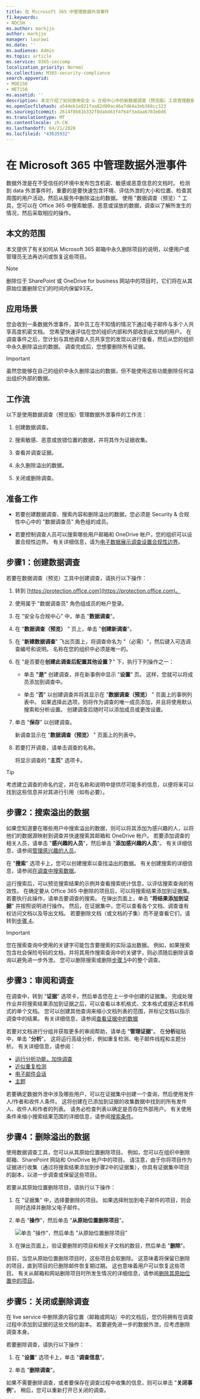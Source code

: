 ```yaml
---
title: 在 Microsoft 365 中管理数据外泄事件
f1.keywords:
- NOCSH
ms.author: markjjo
author: markjjo
manager: laurawi
ms.date: ''
ms.audience: Admin
ms.topic: article
ms.service: O365-seccomp
localization_priority: Normal
ms.collection: M365-security-compliance
search.appverid:
- MOE150
- MET150
ms.assetid: ''
description: 本文介绍了如何使用安全 & 合规中心中的新数据调查（预览版）工具管理数据外泄事件。
ms.openlocfilehash: a544eb1e021faa82d00ac46a7d64a3eb368cc323
ms.sourcegitcommit: 2614f8b81b332f8dab461f4f64f3adaa6703e0d6
ms.translationtype: MT
ms.contentlocale: zh-CN
ms.lasthandoff: 04/21/2020
ms.locfileid: "43635932"
---
```

# <a name="manage-a-data-spillage-incident-in-microsoft-365"></a>在 Microsoft 365 中管理数据外泄事件

数据外泄是在不受信任的环境中发布包含机密、敏感或恶意信息的文档时。 检测到 data 外泄事件时，重要的是要快速包含环境、评估外泄的大小和位置、检查其周围的用户活动，然后从服务中删除溢出的数据。 使用 "数据调查（预览）" 工具，您可以在 Office 365 中搜索敏感、恶意或误放的数据，调查以了解所发生的情况，然后采取相应的操作。  

## <a name="scope-of-this-article"></a>本文的范围

本文提供了有关如何从 Microsoft 365 邮箱中永久删除项目的说明，以便用户或管理员无法再访问或恢复这些项目。 

> [!NOTE]
> 删除位于 SharePoint 或 OneDrive for business 网站中的项目时，它们将在从其原始位置删除它们的时间内保留93天。

## <a name="scenario"></a>应用场景

您会收到一条数据外泄事件，其中员工在不知情的情况下通过电子邮件与多个人共享高度机密文档。 您希望快速评估在您的组织内部和外部收到此文档的用户。 在调查事件之后，您计划与其他调查人员共享您的发现以进行查看，然后从您的组织中永久删除溢出的数据。 调查完成后，您想要删除所有证据。 

> [!IMPORTANT]
> 虽然您能够在自己的组织中永久删除溢出的数据，但不能使用这些功能删除任何溢出组织外部的数据。

## <a name="workflow"></a>工作流

以下是使用数据调查（预览版）管理数据外泄事件的工作流：

1.  创建数据调查。

2.  搜索敏感、恶意或放错位置的数据，并将其作为证据收集。

3.  查看并调查证据。

4.  永久删除溢出的数据。

5.  关闭或删除调查。


## <a name="before-you-begin"></a>准备工作

- 若要创建数据调查、搜索内容和删除溢出的数据，您必须是 Security & 合规性中心中的 "数据调查员" 角色组的成员。

- 若要控制调查人员可以搜索哪些用户邮箱和 OneDrive 帐户，您的组织可以设置合规性边界。 有关详细信息，请为[电子数据展示调查设置合规性边界](tagging-and-assessment-in-advanced-ediscovery.md)。 

## <a name="step-1-create-a-data-investigation"></a>步骤1：创建数据调查

若要在数据调查（预览）工具中创建调查，请执行以下操作：

1. 转到 [https://protection.office.com](https://protection.office.com)。
    
2. 使用属于 "数据调查员" 角色组成员的帐户登录。
    
3. 在 "安全与合规中心" 中，单击 "**数据调查**"。
 
4. 在 "**数据调查（预览）** " 页上，单击 "**创建新调查**"。
    
5. 在 "**新建数据调查**" 飞出页面上，将调查命名为 "（必需）"，然后键入可选调查编号和说明。 名称在您的组织中必须是唯一的。

6. 在 "是否要在**创建此调查后配置其他设置？**" 下，执行下列操作之一：

    - 单击 **"是"** 创建调查，并在新事例中显示 "**设置**" 页。 这样，您就可以将成员添加到调查中。
    
    - 单击 "**否**" 以创建调查并将其显示在 "**数据调查（预览）** " 页面上的事例列表中。 如果选择此选项，则将作为调查的唯一成员添加，并且将使用默认搜索和分析设置。 创建调查后随时可以添加成员或更改设置。

7. 单击 "**保存**" 以创建调查。

    新调查显示在 "**数据调查（预览）** " 页面上的列表中。 

8. 若要打开调查，请单击调查的名称。 

    将显示调查的 "**主页**" 选项卡。 

> [!TIP]
> 考虑建立调查的命名约定，并在名称和说明中提供尽可能多的信息，以便将来可以找到这些信息并对其进行引用（如有必要）。
 
## <a name="step-2-search-for-the-spilled-data"></a>步骤2：搜索溢出的数据 
 
如果您知道要在哪些用户中搜索溢出的数据，则可以将其添加为感兴趣的人，以将他们的数据源映射到调查并快速搜索其邮箱和 OneDrive 帐户。 若要添加调查的相关人员，请单击 "**感兴趣的人员**"，然后单击 "**添加感兴趣的人员**"。 有关详细信息，请参阅[管理感兴趣的人员](manage-people-of-interest.md)。

在 "**搜索**" 选项卡上，您可以创建搜索以查找溢出的数据。 有关创建搜索的详细信息，请参阅[在调查中搜索数据](search-for-data.md)。

运行搜索后，可以预览搜索结果的示例并查看搜索统计信息，以评估搜索查询的有效性。 在确定要从 Office 365 中删除的项目后，可以将搜索结果添加到证据集。 若要执行此操作，请单击要调查的搜索。 在弹出页面上，单击 "**将结果添加到证据**" 并按照说明进行操作。 然后，在证据集中，您可以查看各个文档、调查谁有权访问文档以及导出文档。 若要删除文档（或文档的子集）而不是查看它们，请转到[步骤 4](#step-4-delete-the-spilled-data)。 

> [!IMPORTANT]
> 您在搜索查询中使用的关键字可能包含要搜索的实际溢出数据。 例如，如果搜索包含社会保险号码的文档，并将其用作搜索查询中的关键字，则必须随后删除该查询以避免进一步外泄。 您可以删除搜索或删除[步骤 5](#step-5-close-or-delete-the-investigation)中的整个调查。 

## <a name="step-3-review-and-investigate"></a>步骤3：审阅和调查 

在调查中，转到 "**证据**" 选项卡，然后单击您在上一步中创建的证据集。 完成处理作业并将搜索结果添加到证据之后，可以查看以本机格式、文本格式或接近本机格式的单个文档。 您可以创建其他查询来缩小文档列表的范围，并标记文档以指示调查中的结果。 有关详细信息，请参阅[查看证据中的数据](review-data-in-evidence.md)

若要对文档进行分组并获取更多的审阅帮助，请单击 "**管理证据**"。 在**分析**磁贴中，单击 "**分析**"。 这将运行高级分析，例如重复检测、电子邮件线程和主题分析。 有关详细信息，请参阅：

- [运行分析功能，加快调查](run-analytics-to-investigate-faster.md)
- [近似重复检测](near-duplicates.md)
- [电子邮件会话](email-threading.md)
- [主题](themes.md)

若要确定数据外泄中涉及哪些用户，可以在证据集中创建一个查询，然后使用发件人/作者和收件人条件。 这将创建在已添加到证据的收集数据中找到的所有发件人、收件人和作者的列表。 请务必检查列表以确定是否存在外部用户。 有关使用条件来缩小搜索结果范围的详细信息，请参阅[搜索条件](keyword-queries-and-search-conditions.md#search-conditions)。

## <a name="step-4-delete-the-spilled-data"></a>步骤4：删除溢出的数据

使用数据调查工具，您可以从其原始位置删除项目。 例如，您可以在组织中删除邮箱、SharePoint 网站和 OneDrive 帐户中的项目。 请注意，由于你将项目作为证据进行收集（通过将搜索结果添加到步骤2中的证据集），你具有证据集中项目的副本，以进一步调查或保留这些项目。

若要从其原始位置删除项目，请执行以下操作：

1. 在 "证据集" 中，选择要删除的项目。 如果选择附加到电子邮件的项目，则会同时选择并删除父电子邮件。 
 
2. 单击 "**操作**"，然后单击 "**从原始位置删除项目**"。

   ![单击 "操作"，然后单击 "从原始位置删除项目"](../media/DataInvestigationsDeleteItems1.png)

3. 在弹出页面上，验证要删除的项目和相关子文档的数目，然后单击 "**删除**"。

目前，当您从原始位置删除项目时，这些项目会软删除。 这意味着将保留已删除的项目，直到项目的已删除邮件恢复期过期。 这也意味着用户可以恢复这些项目。 有关从邮箱和网站删除项目时所发生情况的详细信息，请参阅[删除其原始位置中的项目](delete-items-from-original-locations.md)。

## <a name="step-5-close-or-delete-the-investigation"></a>步骤5：关闭或删除调查

在 live service 中删除源内容位置（邮箱或网站）中的文档后，您仍将拥有在调查过程中添加到证据的这些文档的副本。 若要避免进一步的数据外泄，应考虑删除调查本身。

若要删除调查，请执行以下操作：

1. 在 "**设置**" 选项卡上，单击 "**调查信息**"。

2. 单击 "**删除调查**"。 

如果不需要删除调查，或者要保存在调查过程中收集的信息，则可以单击 "**关闭事例**"。 稍后，您可以重新打开已关闭的调查。
